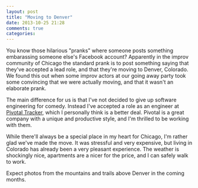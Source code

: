 ```yaml
---
layout: post
title: "Moving to Denver"
date: 2013-10-25 21:28
comments: true
categories:
---
```


You know those hilarious "pranks" where someone posts something
embarassing someone else's Facebook account? Apparently in the improv
community of Chicago the standard prank is to post something saying that
they've accepted a lead role, and that they're moving to Denver,
Colorado. We found this out when some improv actors at our going away
party took some convincing that we were actually moving, and that it
wasn't an elaborate prank.

The main difference for us is that I've not decided to give up software
engineering for comedy. Instead I've accepted a role as an engineer at
[Pivotal Tracker](http://www.pivotaltracker.com), which I personally think is a
better deal. Pivotal is a great company with a unique and productive
style, and I'm thrilled to be working with them.

While there'll always be a special place in my heart for Chicago, I'm
rather glad we've made the move. It was stressful and very expensive,
but living in Colorado has already been a very pleasant experience. The
weather is shockingly nice, apartments are a nicer for the price, and I
can safely walk to work.

Expect photos from the mountains and trails above Denver in the coming
months.
